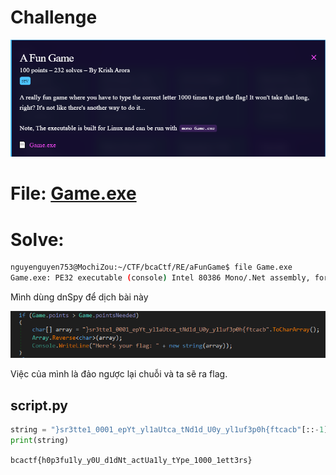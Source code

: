 # Challenge

<p align="center">
  <img src="./Image/afg1.png" alt="Entry point"/>
</p>

# File: [Game.exe](./Game.exe)

# Solve:
 ```bash
nguyenguyen753@MochiZou:~/CTF/bcaCtf/RE/aFunGame$ file Game.exe 
Game.exe: PE32 executable (console) Intel 80386 Mono/.Net assembly, for MS Windows
```

Mình dùng dnSpy để dịch bài này

<p align="center">
  <img src="./Image/afg2.png" alt="Entry point"/>
</p>

Việc của mình là đảo ngược lại chuỗi và ta sẽ ra flag.

## script.py
```python
string = "}sr3tte1_0001_epYt_yl1aUtca_tNd1d_U0y_yl1uf3p0h{ftcacb"[::-1]
print(string)
```

`bcactf{h0p3fu1ly_y0U_d1dNt_actUa1ly_tYpe_1000_1ett3rs}`